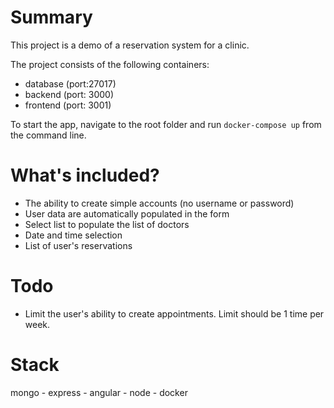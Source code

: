 # Summary

This project is a demo of a reservation system for a clinic.

The project consists of the following containers:

- database (port:27017)
- backend (port: 3000)
- frontend (port: 3001)

To start the app, navigate to the root folder and run `docker-compose up` from the command line.

# What's included?

- The ability to create simple accounts (no username or password)
- User data are automatically populated in the form
- Select list to populate the list of doctors
- Date and time selection
- List of user's reservations

# Todo

- Limit the user's ability to create appointments. Limit should be 1 time per week.

# Stack

mongo - express - angular - node - docker